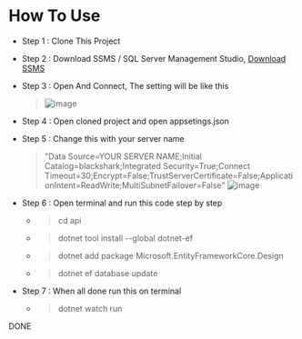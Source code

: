 # How To Use 
- Step 1 : Clone This Project
- Step 2 : Download SSMS / SQL Server Management Studio, [Download SSMS](https://learn.microsoft.com/en-us/sql/ssms/download-sql-server-management-studio-ssms?view=sql-server-ver16&redirectedfrom=MSDN)
- Step 3 : Open And Connect, The setting will be like this
  >![image](https://github.com/user-attachments/assets/f341bb3a-c997-4a6d-b46a-c3978e8d0f5f)

- Step 4 : Open cloned project and open appsetings.json
- Step 5 : Change this with your server name
  >"Data Source=YOUR SERVER NAME;Initial Catalog=blackshark;Integrated Security=True;Connect Timeout=30;Encrypt=False;TrustServerCertificate=False;ApplicationIntent=ReadWrite;MultiSubnetFailover=False"
  > ![image](https://github.com/user-attachments/assets/9a34bd8f-881c-40db-9a9a-81d062e8822a)
- Step 6 : Open terminal and run this code step by step
  - > cd api
  - > dotnet tool install --global dotnet-ef
  - > dotnet add package Microsoft.EntityFrameworkCore.Design
  - > dotnet ef database update
- Step 7 : When all done run this on terminal
  - > dotnet watch run

 DONE

